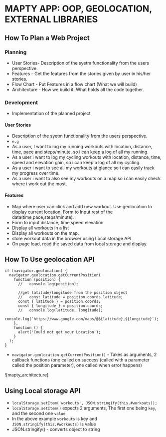 # MAPTY APP: OOP, GEOLOCATION, EXTERNAL LIBRARIES

## How To Plan a Web Project

### Planning

- User Stories- Description of the syetm functionality from the users perspective.
- Features - Get the features from the stories given by user in his/her stories.
- Flow Chart - Put Features in a flow chart (What we will build)
- Architecture - How we build it. What holds all the code together.

### Development

- Implementation of the planned project

#### User Stories

- Description of the syetm functionality from the users perspective.
- `e.g`
- As a user, I want to log my running workouts with location, distance, time, pace and steps/minute, so i can keep a log of all my running.
- As a user i want to log my cycling workouts with location, distance, time, speed and elevation gain, so i can keep a log of all my cycling.
- As a user i want to see all my workouts at glance so i can easily track my progress over time.
- As a user i want to also see my workouts on a map so i can easily check where i work out the most.

#### Features

- Map where user can click and add new workout. Use geolocation to display current location. Form to Input rest of the data(time,pace,steps/minute).
- Form to input distance, time,speed elevation
- Display all workouts in a list
- Display all workouts on the map.
- store workout data in the browser using Local storage API.
- On page load, read the saved data from local storage and display.

## How To Use geolocation API

```
if (navigator.geolocation) {
  navigator.geolocation.getCurrentPosition(
    function (position) {
      //   console.log(position);

      //get latitude/longitude from the position object
      //   const latitude = position.coords.latitude;
      const { latitude } = position.coords;
      const { longitude } = position.coords;
      //   console.log(latitude, longitude);
      console.log(`https://www.google.com/maps/@${latitude},${longitude}`);
    },
    function () {
      alert('Could not get your Location');
    }
  );
}
```

- `navigator.geolocation.getCurrentPosition()` - Takes as arguments, 2 callback functions (one called on success (called with a parameter called the position parameter), one called when error happens)

![mapty_architecture]

## Using Local storage API

- `localStorage.setItem('workouts', JSON.stringify(this.#workouts));`
- `localStorage.setItem()` expects 2 arguments, The first one being `key`, and the second one `value`
- In the above example `workouts` is key and `JSON.stringify(this.#workouts)` is value
- JSON.stringify() - converts object to string
